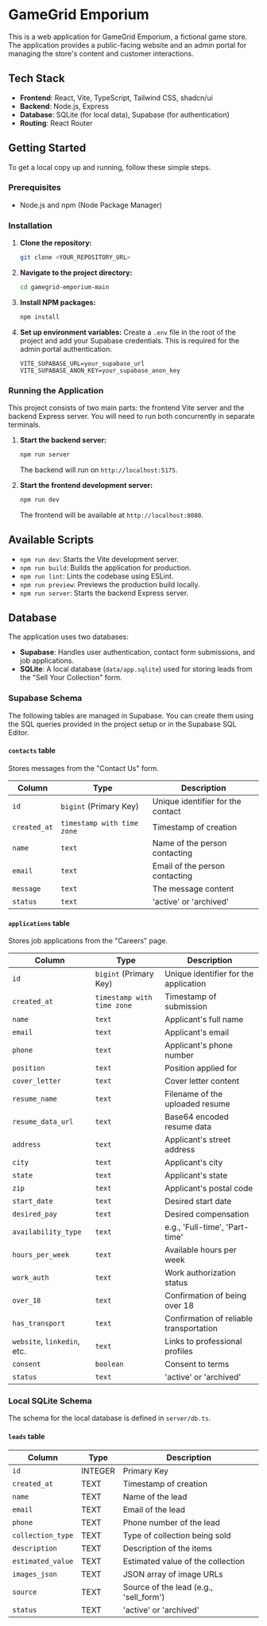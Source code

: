 # GameGrid Emporium

This is a web application for GameGrid Emporium, a fictional game store. The application provides a public-facing website and an admin portal for managing the store's content and customer interactions.

## Tech Stack

- **Frontend**: React, Vite, TypeScript, Tailwind CSS, shadcn/ui
- **Backend**: Node.js, Express
- **Database**: SQLite (for local data), Supabase (for authentication)
- **Routing**: React Router

## Getting Started

To get a local copy up and running, follow these simple steps.

### Prerequisites

- Node.js and npm (Node Package Manager)

### Installation

1.  **Clone the repository:**
    ```sh
    git clone <YOUR_REPOSITORY_URL>
    ```
2.  **Navigate to the project directory:**
    ```sh
    cd gamegrid-emporium-main
    ```
3.  **Install NPM packages:**
    ```sh
    npm install
    ```
4.  **Set up environment variables:**
    Create a `.env` file in the root of the project and add your Supabase credentials. This is required for the admin portal authentication.
    ```env
    VITE_SUPABASE_URL=your_supabase_url
    VITE_SUPABASE_ANON_KEY=your_supabase_anon_key
    ```

### Running the Application

This project consists of two main parts: the frontend Vite server and the backend Express server. You will need to run both concurrently in separate terminals.

1.  **Start the backend server:**
    ```sh
    npm run server
    ```
    The backend will run on `http://localhost:5175`.

2.  **Start the frontend development server:**
    ```sh
    npm run dev
    ```
    The frontend will be available at `http://localhost:8080`.

## Available Scripts

- `npm run dev`: Starts the Vite development server.
- `npm run build`: Builds the application for production.
- `npm run lint`: Lints the codebase using ESLint.
- `npm run preview`: Previews the production build locally.
- `npm run server`: Starts the backend Express server.

## Database

The application uses two databases:

-   **Supabase**: Handles user authentication, contact form submissions, and job applications.
-   **SQLite**: A local database (`data/app.sqlite`) used for storing leads from the "Sell Your Collection" form.

### Supabase Schema

The following tables are managed in Supabase. You can create them using the SQL queries provided in the project setup or in the Supabase SQL Editor.

#### `contacts` table

Stores messages from the "Contact Us" form.

| Column     | Type                  | Description                       |
| ---------- | --------------------- | --------------------------------- |
| `id`       | `bigint` (Primary Key)| Unique identifier for the contact |
| `created_at` | `timestamp with time zone` | Timestamp of creation             |
| `name`     | `text`                | Name of the person contacting     |
| `email`    | `text`                | Email of the person contacting    |
| `message`  | `text`                | The message content               |
| `status`   | `text`                | 'active' or 'archived'            |

#### `applications` table

Stores job applications from the "Careers" page.

| Column                 | Type                  | Description                               |
| ---------------------- | --------------------- | ----------------------------------------- |
| `id`                   | `bigint` (Primary Key)| Unique identifier for the application     |
| `created_at`           | `timestamp with time zone` | Timestamp of submission                   |
| `name`                 | `text`                | Applicant's full name                     |
| `email`                | `text`                | Applicant's email                         |
| `phone`                | `text`                | Applicant's phone number                  |
| `position`             | `text`                | Position applied for                      |
| `cover_letter`         | `text`                | Cover letter content                      |
| `resume_name`          | `text`                | Filename of the uploaded resume           |
| `resume_data_url`      | `text`                | Base64 encoded resume data                |
| `address`              | `text`                | Applicant's street address                |
| `city`                 | `text`                | Applicant's city                          |
| `state`                | `text`                | Applicant's state                         |
| `zip`                  | `text`                | Applicant's postal code                   |
| `start_date`           | `text`                | Desired start date                        |
| `desired_pay`          | `text`                | Desired compensation                      |
| `availability_type`    | `text`                | e.g., 'Full-time', 'Part-time'            |
| `hours_per_week`       | `text`                | Available hours per week                  |
| `work_auth`            | `text`                | Work authorization status                 |
| `over_18`              | `text`                | Confirmation of being over 18             |
| `has_transport`        | `text`                | Confirmation of reliable transportation   |
| `website`, `linkedin`, etc. | `text`           | Links to professional profiles            |
| `consent`              | `boolean`             | Consent to terms                          |
| `status`               | `text`                | 'active' or 'archived'                    |

### Local SQLite Schema

The schema for the local database is defined in `server/db.ts`.

#### `leads` table

| Column            | Type    | Description                               |
| ----------------- | ------- | ----------------------------------------- |
| `id`              | INTEGER | Primary Key                               |
| `created_at`      | TEXT    | Timestamp of creation                     |
| `name`            | TEXT    | Name of the lead                          |
| `email`           | TEXT    | Email of the lead                         |
| `phone`           | TEXT    | Phone number of the lead                  |
| `collection_type` | TEXT    | Type of collection being sold             |
| `description`     | TEXT    | Description of the items                  |
| `estimated_value` | TEXT    | Estimated value of the collection         |
| `images_json`     | TEXT    | JSON array of image URLs                  |
| `source`          | TEXT    | Source of the lead (e.g., 'sell_form')    |
| `status`          | TEXT    | 'active' or 'archived'                    |
